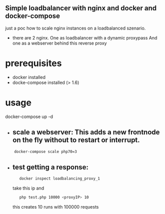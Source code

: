 ## Simple loadbalancer with nginx and docker and docker-compose
just a poc how to scale nginx instances on a loadbalanced szenario.
- there are 2 nginx. One as loadbalancer with a dynamic proxypass And one as a webserver behind this reverse proxy


# prerequisites
- docker installed
- docke-compose installed (> 1.6)

# usage
docker-compose up -d
- ## scale a webserver: This adds a new frontnode on the fly without to restart or interrupt.
 ```sh  
     docker-compose scale php70=3
 ```    
  
- ## test getting a response:
  ```sh
     docker inspect loadbalancing_proxy_1
  ```
  take this ip and 
  ```sh
     php test.php 10000 <proxyIP> 10
  ```
  
  this creates 10 runs with 100000 requests
 
